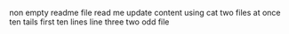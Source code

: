non empty readme file
read me update
content using cat
two files at once
ten tails
first ten lines
line three
two odd file
